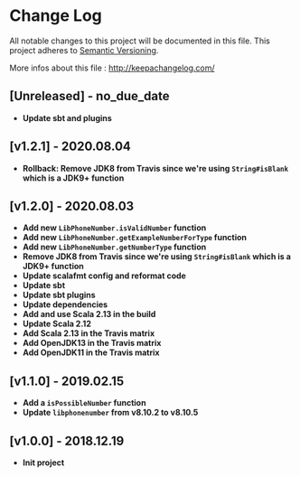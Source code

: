 # Change Log
All notable changes to this project will be documented in this file.
This project adheres to [Semantic Versioning](http://semver.org/).

More infos about this file : http://keepachangelog.com/

## [Unreleased] - no_due_date

- **Update sbt and plugins**

## [v1.2.1] - 2020.08.04

- **Rollback: Remove JDK8 from Travis since we're using `String#isBlank` which is a JDK9+ function**

## [v1.2.0] - 2020.08.03

- **Add new `LibPhoneNumber.isValidNumber` function**
- **Add new `LibPhoneNumber.getExampleNumberForType` function**
- **Add new `LibPhoneNumber.getNumberType` function**
- **Remove JDK8 from Travis since we're using `String#isBlank` which is a JDK9+ function**
- **Update scalafmt config and reformat code**
- **Update sbt**
- **Update sbt plugins**
- **Update dependencies**
- **Add and use Scala 2.13 in the build**
- **Update Scala 2.12**
- **Add Scala 2.13 in the Travis matrix**
- **Add OpenJDK13 in the Travis matrix**
- **Add OpenJDK11 in the Travis matrix**

## [v1.1.0] - 2019.02.15

- **Add a `isPossibleNumber` function**
- **Update `libphonenumber` from v8.10.2 to v8.10.5**

## [v1.0.0] - 2018.12.19

- **Init project**